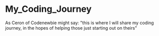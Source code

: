 # My_Coding_Journey
As Ceron of Codenewbie might say: "this is where I will share my coding journey, in the hopes of helping those just starting out on theirs"
